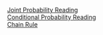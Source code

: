 [Joint Probability Reading](https://ocw.mit.edu/courses/mathematics/18-05-introduction-to-probability-and-statistics-spring-2014/readings/MIT18_05S14_Reading7a.pdf)  
[Conditional Probability Reading](https://ocw.mit.edu/courses/mathematics/18-05-introduction-to-probability-and-statistics-spring-2014/readings/MIT18_05S14_Reading3.pdf)  
[Chain Rule](https://en.wikipedia.org/wiki/Chain_rule_%28probability%29)  
